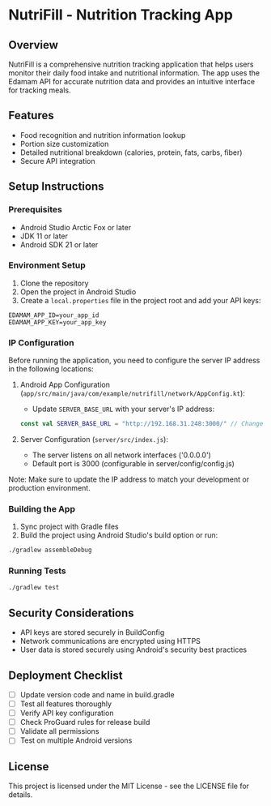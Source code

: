 # NutriFill - Nutrition Tracking App

## Overview
NutriFill is a comprehensive nutrition tracking application that helps users monitor their daily food intake and nutritional information. The app uses the Edamam API for accurate nutrition data and provides an intuitive interface for tracking meals.

## Features
- Food recognition and nutrition information lookup
- Portion size customization
- Detailed nutritional breakdown (calories, protein, fats, carbs, fiber)
- Secure API integration

## Setup Instructions

### Prerequisites
- Android Studio Arctic Fox or later
- JDK 11 or later
- Android SDK 21 or later

### Environment Setup
1. Clone the repository
2. Open the project in Android Studio
3. Create a `local.properties` file in the project root and add your API keys:
```properties
EDAMAM_APP_ID=your_app_id
EDAMAM_APP_KEY=your_app_key
```

### IP Configuration
Before running the application, you need to configure the server IP address in the following locations:

1. Android App Configuration (`app/src/main/java/com/example/nutrifill/network/AppConfig.kt`):
   - Update `SERVER_BASE_URL` with your server's IP address:
   ```kotlin
   const val SERVER_BASE_URL = "http://192.168.31.248:3000/" // Change to your server IP
   ```

2. Server Configuration (`server/src/index.js`):
   - The server listens on all network interfaces ('0.0.0.0')
   - Default port is 3000 (configurable in server/config/config.js)

Note: Make sure to update the IP address to match your development or production environment.

### Building the App
1. Sync project with Gradle files
2. Build the project using Android Studio's build option or run:
```bash
./gradlew assembleDebug
```

### Running Tests
```bash
./gradlew test
```

## Security Considerations
- API keys are stored securely in BuildConfig
- Network communications are encrypted using HTTPS
- User data is stored securely using Android's security best practices

## Deployment Checklist
- [ ] Update version code and name in build.gradle
- [ ] Test all features thoroughly
- [ ] Verify API key configuration
- [ ] Check ProGuard rules for release build
- [ ] Validate all permissions
- [ ] Test on multiple Android versions

## License
This project is licensed under the MIT License - see the LICENSE file for details.